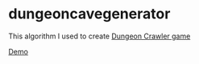 # dungeoncavegenerator
This algorithm I used to create <a href="https://github.com/kurumkan/Dungeongame" target="_blank">Dungeon Crawler game</a>


<a href="https://kurumkan.github.io/dungeoncavegenerator/" target="_blank">Demo</a>
